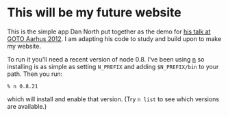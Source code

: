 # This will be my future website

This is the simple app Dan North put together as the demo for [his talk at GOTO Aarhus 2012][1]. I am adapting his code to study and build upon to make my website.

To run it you'll need a recent version of node 0.8. I've been using [n][2] so installing is as simple as setting `N_PREFIX` and adding `$N_PREFIX/bin` to your path. Then you run:

    % n 0.8.21

which will install and enable that version. (Try `n list` to see which versions are available.)

[1]: http://gotocon.com/aarhus-2012/presentation/The%20browser%20is%20dead...
[2]: https://github.com/visionmedia/n
